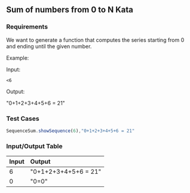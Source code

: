## Sum of numbers from 0 to N Kata

### Requirements 


We want to generate a function that computes the series starting from 0 and ending until the given number.

Example:

Input:

```
<6
```

Output:

"0+1+2+3+4+5+6 = 21"

### Test Cases

```JavaScript
SequenceSum.showSequence(6),"0+1+2+3+4+5+6 = 21"
```

### Input/Output Table

| Input                                          | Output |
| :--------------------------------------------- | :----- |
| 6                           | "0+1+2+3+4+5+6 = 21"      |
| 0                             | "0=0"      |




